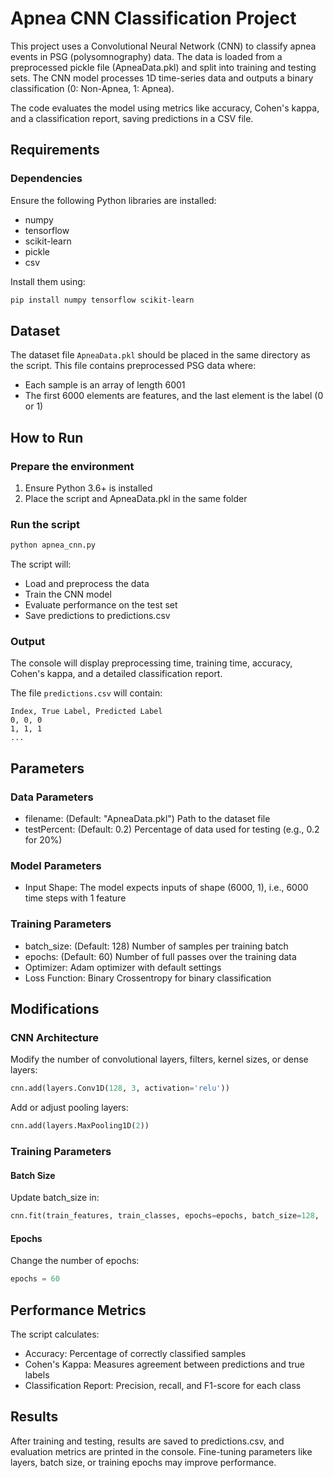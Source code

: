 # Apnea CNN Classification Project

This project uses a Convolutional Neural Network (CNN) to classify apnea events in PSG (polysomnography) data. The data is loaded from a preprocessed pickle file (ApneaData.pkl) and split into training and testing sets. The CNN model processes 1D time-series data and outputs a binary classification (0: Non-Apnea, 1: Apnea).

The code evaluates the model using metrics like accuracy, Cohen's kappa, and a classification report, saving predictions in a CSV file.

## Requirements

### Dependencies
Ensure the following Python libraries are installed:

* numpy
* tensorflow
* scikit-learn
* pickle
* csv

Install them using:
```bash
pip install numpy tensorflow scikit-learn
```

## Dataset

The dataset file `ApneaData.pkl` should be placed in the same directory as the script. This file contains preprocessed PSG data where:

* Each sample is an array of length 6001
* The first 6000 elements are features, and the last element is the label (0 or 1)

## How to Run

### Prepare the environment

1. Ensure Python 3.6+ is installed
2. Place the script and ApneaData.pkl in the same folder

### Run the script
```bash
python apnea_cnn.py
```

The script will:
* Load and preprocess the data
* Train the CNN model
* Evaluate performance on the test set
* Save predictions to predictions.csv

### Output

The console will display preprocessing time, training time, accuracy, Cohen's kappa, and a detailed classification report.

The file `predictions.csv` will contain:
```
Index, True Label, Predicted Label
0, 0, 0
1, 1, 1
...
```

## Parameters

### Data Parameters
* filename: (Default: "ApneaData.pkl") Path to the dataset file
* testPercent: (Default: 0.2) Percentage of data used for testing (e.g., 0.2 for 20%)

### Model Parameters
* Input Shape: The model expects inputs of shape (6000, 1), i.e., 6000 time steps with 1 feature

### Training Parameters
* batch_size: (Default: 128) Number of samples per training batch
* epochs: (Default: 60) Number of full passes over the training data
* Optimizer: Adam optimizer with default settings
* Loss Function: Binary Crossentropy for binary classification

## Modifications

### CNN Architecture
Modify the number of convolutional layers, filters, kernel sizes, or dense layers:
```python
cnn.add(layers.Conv1D(128, 3, activation='relu'))
```

Add or adjust pooling layers:
```python
cnn.add(layers.MaxPooling1D(2))
```

### Training Parameters

#### Batch Size
Update batch_size in:
```python
cnn.fit(train_features, train_classes, epochs=epochs, batch_size=128, ...)
```

#### Epochs
Change the number of epochs:
```python
epochs = 60
```

## Performance Metrics

The script calculates:
* Accuracy: Percentage of correctly classified samples
* Cohen's Kappa: Measures agreement between predictions and true labels
* Classification Report: Precision, recall, and F1-score for each class

## Results

After training and testing, results are saved to predictions.csv, and evaluation metrics are printed in the console. Fine-tuning parameters like layers, batch size, or training epochs may improve performance.
